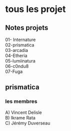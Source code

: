 # tous les projet 
## Notes projets
01- Internature <br/>
02-prismatica <br/>
03-arcadia <br/>
04-Etheria <br/>
05-lumiinatura <br/>
06-c0ndu8 <br/>
07-Fuga <br/>

## prismatica 
### les membres
A) Vincent Delisle <br/>
B) Ikrame Rata <br/>
C) Jérémy Duverseau <br/>

